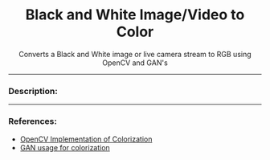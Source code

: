 <h1 align="center">
Black and White Image/Video to Color
</h1>
<p align="center">
Converts a Black and White image or live camera stream to RGB using OpenCV and GAN's
</p>
<hr/>

### Description:

<hr/>

### References:

- [OpenCV Implementation of Colorization](https://github.com/dhananjayan-r/Colorizer)
- [GAN usage for colorization](https://github.com/emilwallner/Coloring-greyscale-images)

